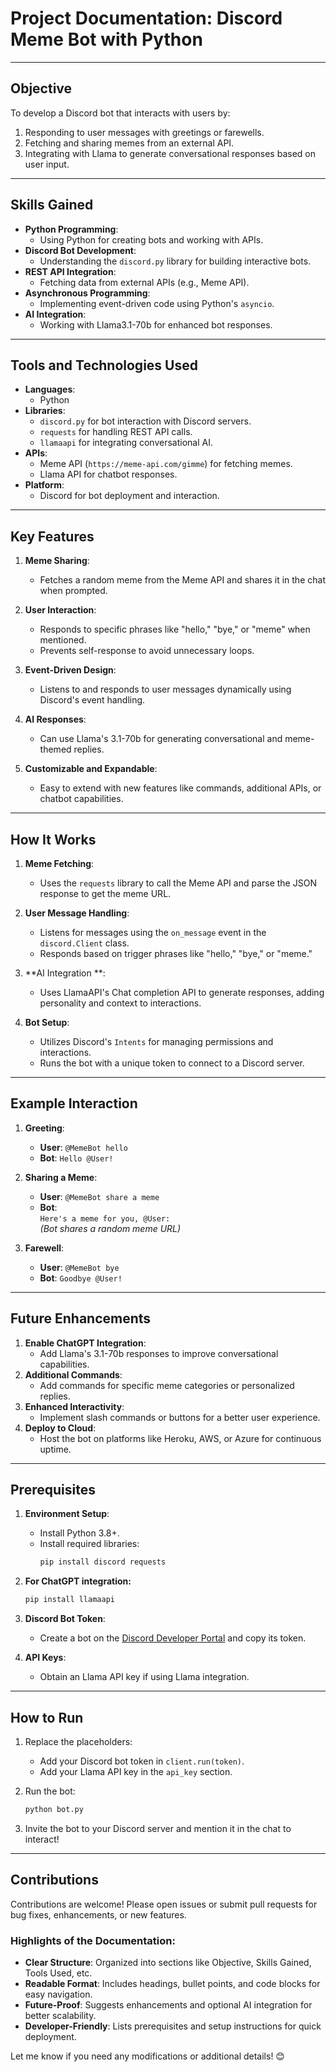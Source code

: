 # Project Documentation: Discord Meme Bot with Python

---

## Objective

To develop a Discord bot that interacts with users by:
1. Responding to user messages with greetings or farewells.
2. Fetching and sharing memes from an external API.
3. Integrating with Llama to generate conversational responses based on user input.

---

## Skills Gained

- **Python Programming**:
  - Using Python for creating bots and working with APIs.
- **Discord Bot Development**:
  - Understanding the `discord.py` library for building interactive bots.
- **REST API Integration**:
  - Fetching data from external APIs (e.g., Meme API).
- **Asynchronous Programming**:
  - Implementing event-driven code using Python's `asyncio`.
- **AI Integration**:
  - Working with Llama3.1-70b for enhanced bot responses.

---

## Tools and Technologies Used

- **Languages**:
  - Python
- **Libraries**:
  - `discord.py` for bot interaction with Discord servers.
  - `requests` for handling REST API calls.
  - `llamaapi` for integrating conversational AI.
- **APIs**:
  - Meme API (`https://meme-api.com/gimme`) for fetching memes.
  - Llama API for chatbot responses.
- **Platform**:
  - Discord for bot deployment and interaction.

---

## Key Features

1. **Meme Sharing**:
   - Fetches a random meme from the Meme API and shares it in the chat when prompted.

2. **User Interaction**:
   - Responds to specific phrases like "hello," "bye," or "meme" when mentioned.
   - Prevents self-response to avoid unnecessary loops.

3. **Event-Driven Design**:
   - Listens to and responds to user messages dynamically using Discord's event handling.

4. **AI Responses**:
   - Can use Llama's 3.1-70b for generating conversational and meme-themed replies.

5. **Customizable and Expandable**:
   - Easy to extend with new features like commands, additional APIs, or chatbot capabilities.

---

## How It Works

1. **Meme Fetching**:
   - Uses the `requests` library to call the Meme API and parse the JSON response to get the meme URL.

2. **User Message Handling**:
   - Listens for messages using the `on_message` event in the `discord.Client` class.
   - Responds based on trigger phrases like "hello," "bye," or "meme."

3. **AI Integration **:
   - Uses LlamaAPI's Chat completion API to generate responses, adding personality and context to interactions.

4. **Bot Setup**:
   - Utilizes Discord's `Intents` for managing permissions and interactions.
   - Runs the bot with a unique token to connect to a Discord server.

---

## Example Interaction

1. **Greeting**:
   - **User**: `@MemeBot hello`
   - **Bot**: `Hello @User!`

2. **Sharing a Meme**:
   - **User**: `@MemeBot share a meme`
   - **Bot**:  
     `Here's a meme for you, @User:`  
     *(Bot shares a random meme URL)*

3. **Farewell**:
   - **User**: `@MemeBot bye`
   - **Bot**: `Goodbye @User!`

---

## Future Enhancements

1. **Enable ChatGPT Integration**:
   - Add Llama's 3.1-70b responses to improve conversational capabilities.
2. **Additional Commands**:
   - Add commands for specific meme categories or personalized replies.
3. **Enhanced Interactivity**:
   - Implement slash commands or buttons for a better user experience.
4. **Deploy to Cloud**:
   - Host the bot on platforms like Heroku, AWS, or Azure for continuous uptime.

---

## Prerequisites

1. **Environment Setup**:
   - Install Python 3.8+.
   - Install required libraries:
     ```bash
     pip install discord requests
     ```
2. **For ChatGPT integration:**
     ```bash
     pip install llamaapi
     ```

2. **Discord Bot Token**:
   - Create a bot on the [Discord Developer Portal](https://discord.com/developers/applications) and copy its token.

3. **API Keys**:
   - Obtain an Llama API key if using Llama integration.

---

## How to Run

1. Replace the placeholders:
   - Add your Discord bot token in `client.run(token)`.
   - Add your Llama API key in the `api_key` section.

2. Run the bot:
   ```bash
   python bot.py

3. Invite the bot to your Discord server and mention it in the chat to interact!

---

## Contributions
Contributions are welcome! Please open issues or submit pull requests for bug fixes, enhancements, or new features.


### Highlights of the Documentation:
- **Clear Structure**: Organized into sections like Objective, Skills Gained, Tools Used, etc.
- **Readable Format**: Includes headings, bullet points, and code blocks for easy navigation.
- **Future-Proof**: Suggests enhancements and optional AI integration for better scalability.
- **Developer-Friendly**: Lists prerequisites and setup instructions for quick deployment.

Let me know if you need any modifications or additional details! 😊
